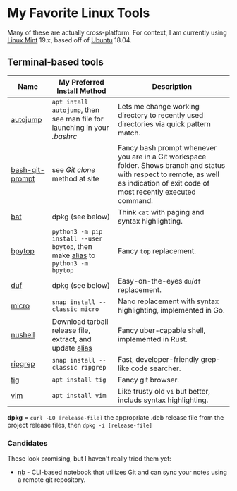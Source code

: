 # My Favorite Linux Tools

Many of these are actually cross-platform. For context, I am currently using
[Linux Mint](https://www.linuxmint.com/) 19.x, based off of
[Ubuntu](https://ubuntu.com) 18.04.

## Terminal-based tools

Name | My Preferred Install Method | Description
---- | --------------------------- | -----------
[autojump](https://github.com/wting/autojump) | `apt intall autojump`, then see man file for launching in your *.bashrc* | Lets me change working directory to recently used directories via quick pattern match.
[bash-git-prompt](https://github.com/magicmonty/bash-git-prompt) | see *Git clone* method at site | Fancy bash prompt whenever you are in a Git workspace folder. Shows branch and status with respect to remote, as well as indication of exit code of most recently executed command.
[bat](https://github.com/sharkdp/bat) | dpkg (see below) | Think `cat` with paging and syntax highlighting.
[bpytop](https://github.com/aristocratos/bpytop) | `python3 -m pip install --user bpytop`, then make [alias](.bash_aliases) to `python3 -m bpytop`| Fancy `top` replacement.
[duf](https://github.com/muesli/duf) | dpkg (see below) | Easy-on-the-eyes `du`/`df` replacement.
[micro](https://github.com/zyedidia/) | `snap install --classic micro` | Nano replacement with syntax highlighting, implemented in Go.
[nushell](https://github.com/nushell/nushell) | Download tarball release file, extract, and update [alias](.bash_aliases) | Fancy uber-capable shell, implemented in Rust.
[ripgrep](https://github.com/BurntSushi/ripgrep) | `snap install --classic ripgrep` | Fast, developer-friendly grep-like code searcher.
[tig](https://jonas.github.io/tig/) | `apt install tig` | Fancy git browser.
[vim](https://vim8.org/) | `apt install vim` | Like trusty old `vi` but better, includs syntax highlighting.

**dpkg** = `curl -LO [release-file]` the appropriate .deb release file from the project release
files, then `dpkg -i [release-file]`

### Candidates

These look promising, but I haven't really tried them yet:

* [nb](https://github.com/xwmx/nb) - CLI-based notebook that utilizes Git and can
  sync your notes using a remote git repository.
